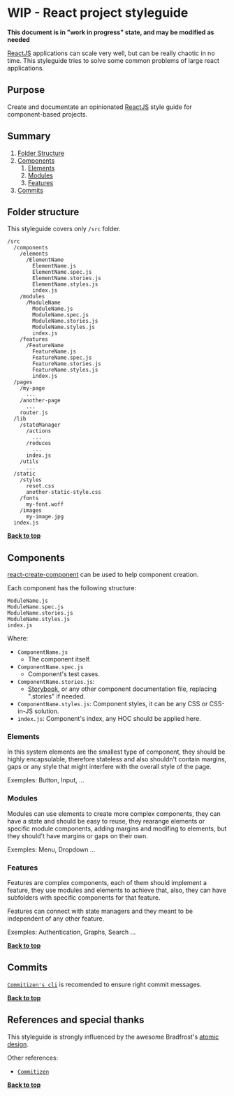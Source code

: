 # WIP - React project styleguide

**This document is in "work in progress" state, and may be modified as needed**

[ReactJS](https://reactjs.org/) applications can scale very well, but can be really chaotic in no time.
This styleguide tries to solve some common problems of large react applications.

## Purpose

Create and documentate an opinionated [ReactJS](https://reactjs.org/) style guide for component-based projects.

## Summary

1. [Folder Structure](#folder-structure)
2. [Components](#components)
    1. [Elements](#elements)
    2. [Modules](#modules)
    3. [Features](#features)
3. [Commits](#commits)

## Folder structure

This styleguide covers only `/src` folder.

```
/src
  /components
    /elements
      /ElementName
        ElementName.js
        ElementName.spec.js
        ElementName.stories.js
        ElementName.styles.js
        index.js
    /modules
      /ModuleName
        ModuleName.js
        ModuleName.spec.js
        ModuleName.stories.js
        ModuleName.styles.js
        index.js
    /features
      /FeatureName
        FeatureName.js
        FeatureName.spec.js
        FeatureName.stories.js
        FeatureName.styles.js
        index.js
  /pages
    /my-page
      ...
    /another-page
      ...
    router.js
  /lib
    /stateManager
      /actions
        ...
      /reduces
        ...
      index.js
    /utils
      ...
  /static
    /styles
      reset.css
      another-static-style.css
    /fonts
      my-font.woff
    /images
      my-image.jpg
  index.js
```

**[Back to top](#summary)**

## Components

[react-create-component](https://github.com/andre-araujo/react-create-component) can be used to help component creation.

Each component has the following structure:
```
ModuleName.js
ModuleName.spec.js
ModuleName.stories.js
ModuleName.styles.js
index.js
```

Where:

- `ComponentName.js`
  - The component itself.
- `ComponentName.spec.js`
  - Component's test cases.
- `ComponentName.stories.js`:
  - [Storybook](https://storybook.js.org/), or any other component documentation file, replacing ".stories" if needed.
- `ComponentName.styles.js`: Component styles, it can be any CSS or CSS-in-JS solution.
- `index.js`: Component's index, any HOC should be applied here.

### Elements

In this system elements are the smallest type of component, they should be highly encapsulable, therefore stateless and also shouldn't contain margins, gaps or any style that might interfere with the overall style of the page.

Exemples: Button, Input, ...

### Modules

Modules can use elements to create more complex components, they can have a state and should be easy to reuse, they rearange elements or specific module components, adding margins and modifing to elements, but they should't have margins or gaps on their own.

Exemples: Menu, Dropdown ...

### Features

Features are complex components, each of them should implement a feature, they use modules and elements to achieve that, also, they can have subfolders with specific components for that feature.

Features can connect with state managers and they meant to be independent of any other feature.

Exemples: Authentication, Graphs, Search ...

**[Back to top](#summary)**

## Commits

[`Commitizen's cli`](https://github.com/commitizen/cz-cli) is recomended to ensure right commit messages.

**[Back to top](#summary)**

## References and special thanks

This styleguide is strongly influenced by the awesome Bradfrost's [atomic design](http://bradfrost.com/blog/post/atomic-web-design/).

Other references:

- [`Commitizen`](https://github.com/commitizen)

**[Back to top](#summary)**